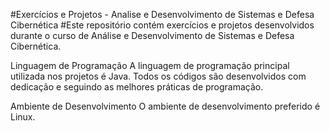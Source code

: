 #Exercícios e Projetos - Analise e Desenvolvimento de Sistemas e Defesa Cibernética
#Este repositório contém exercícios e projetos desenvolvidos durante o curso de Análise e Desenvolvimento de Sistemas e Defesa Cibernética.

Linguagem de Programação
A linguagem de programação principal utilizada nos projetos é Java. Todos os códigos são desenvolvidos com dedicação e seguindo as melhores práticas de programação.

Ambiente de Desenvolvimento
O ambiente de desenvolvimento preferido é Linux.

